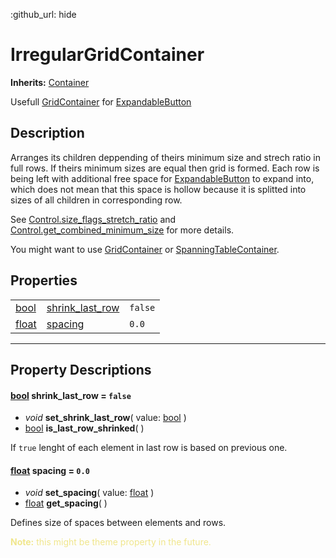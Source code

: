 :github_url: hide

<!---
.. DO NOT EDIT THIS FILE!!!
.. Generated automatically from Godot engine sources.
.. Generator: https://github.com/godotengine/godot/tree/master/doc/tools/make_rst.py.
.. XML source: https://github.com/godotengine/godot/tree/master/Godot-CCP/doc_classes/IrregularGridContainer.xml.

.. _class_IrregularGridContainer:

-->
<a name="TOP"></a>

# IrregularGridContainer

**Inherits:** [Container](https://docs.godotengine.org/en/stable/classes/class_container.html)

Usefull [GridContainer](https://docs.godotengine.org/en/stable/classes/class_gridcontainer.html) for [ExpandableButton](./ExpandableButton.md)

<a name="Description"></a>

## Description

Arranges its children deppending of theirs minimum size and strech ratio in full rows. If theirs minimum sizes are equal then grid is formed. Each row is being left with additional free space for [ExpandableButton](./ExpandableButton.md) to expand into, which does not mean that this space is hollow because it is splitted into sizes of all children in corresponding row. 

See [Control.size_flags_stretch_ratio](https://docs.godotengine.org/en/stable/classes/class_control.html#class_control_member_size_flags_stretch_ratio) and [Control.get_combined_minimum_size](https://docs.godotengine.org/en/stable/classes/class_control.html#class_control_method_get_combined_minimum_size) for more details.

You might want to use [GridContainer](https://docs.godotengine.org/en/stable/classes/class_gridcontainer.html) or <LightGreen>[SpanningTableContainer](https://github.com/Magodra/SpanningTableContainer)</LightGreen>.

<a name="Properties"></a>

## Properties

|                                                                          |                                              |           |
|--------------------------------------------------------------------------|----------------------------------------------|-----------|
| [bool](https://docs.godotengine.org/en/stable/classes/class_bool.html)   | [shrink_last_row](#property_shrink_last_row) | ``false`` |
| [float](https://docs.godotengine.org/en/stable/classes/class_float.html) | [spacing](#property_spacing)                 | ``0.0``   |

---

<a name="PropertyDescriptions"></a>

## Property Descriptions

<a name="property_shrink_last_row"></a>

#### [bool](https://docs.godotengine.org/en/stable/classes/class_bool.html) **shrink_last_row** = ``false``

- *void* **set_shrink_last_row**( value\: [bool](https://docs.godotengine.org/en/stable/classes/class_bool.html) )
- [bool](https://docs.godotengine.org/en/stable/classes/class_bool.html) **is_last_row_shrinked**( )

If ``true`` lenght of each element in last row is based on previous one.

<a name="property_spacing"></a>

#### [float](https://docs.godotengine.org/en/stable/classes/class_float.html) **spacing** = ``0.0``

- *void* **set_spacing**( value\: [float](https://docs.godotengine.org/en/stable/classes/class_float.html) )
- [float](https://docs.godotengine.org/en/stable/classes/class_float.html) **get_spacing**( )

Defines size of spaces between elements and rows.

<KHAKI>**Note:** this might be theme property in the future.</KHAKI>

<style>
LightGreen { color: LightGreen }
KHAKI { color: KHAKI }
</style>